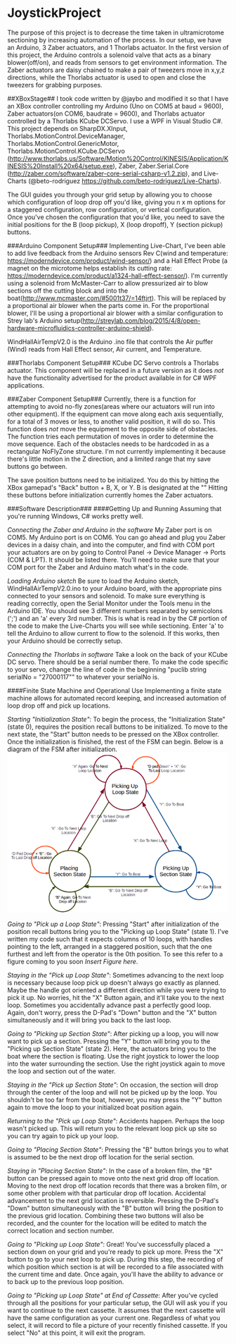 # JoystickProject #

The purpose of this project is to decrease the time taken in ultramicrotome sectioning by increasing automation of the process.  In our setup, we have an Arduino, 3 Zaber actuators, and 1 Thorlabs actuator.  In the first version of this project, the Arduino controls a solenoid valve that acts as a binary blower(off/on), and reads from sensors to get environment information.  The Zaber actuators are daisy chained to make a pair of tweezers move in x,y,z directions, while the Thorlabs actuator is used to open and close the tweezers for grabbing purposes.

##XBoxStage##
I took code written by @jaybo and modified it so that I have an XBox controller controlling my Arduino (Uno on COM5 at baud = 9600), Zaber actuators(on COM6, baudrate = 9600), and Thorlabs actuator controlled by a Thorlabs KCube DCServo.  I use a WPF in Visual Studio C#.  This project depends on SharpDX.XInput, Thorlabs.MotionControl.DeviceManager, Thorlabs.MotionControl.GenericMotor, Thorlabs.MotionControl.KCube.DCServo (http://www.thorlabs.us/Software/Motion%20Control/KINESIS/Application/KINESIS%20Install%20x64/setup.exe), Zaber, Zaber.Serial.Core (http://zaber.com/software/zaber-core-serial-csharp-v1.2.zip), and Live-Charts (@beto-rodriguez https://github.com/beto-rodriguez/Live-Charts).

The GUI guides you through your grid setup by allowing you to choose which configuration of loop drop off you'd like, giving you n x m options for a staggered configuration, row configuration, or vertical configuration.  Once you've chosen the configuration that you'd like, you need to save the initial positions for the B (loop pickup), X (loop dropoff), Y (section pickup) buttons. 

###Arduino Component Setup###
Implementing Live-Chart, I've been able to add live feedback from the Arduino sensors Rev C(wind and temperature: https://moderndevice.com/product/wind-sensor/) and a Hall Effect Probe (a magnet on the microtome helps establish its cutting rate: https://moderndevice.com/product/a1324-hall-effect-sensor/).  I'm currently using a solenoid from McMaster-Carr to allow pressurized air to blow sections off the cutting block and into the boat(http://www.mcmaster.com/#5001t37/=14ftjrt).  This will be replaced by a proportional air blower when the parts come in.  For the proportional blower, I'll be using a proportional air blower with a similar configuration to Strey lab's Arduino setup(http://streylab.com/blog/2015/4/8/open-hardware-microfluidics-controller-arduino-shield).

WindHallAirTempV2.0 is the Arduino .ino file that controls the Air puffer (Wind) reads from Hall Effect sensor, Air current, and Temperature.

###Thorlabs Component Setup###
KCube DC Servo controls a Thorlabs actuator.  This component will be replaced in a future version as it does *not* have the functionality advertised for the product available in for C# WPF applications.

###Zaber Component Setup###
Currently, there is a function for attempting to avoid no-fly zones(areas where our actuators will run into other equipment).  If the equipment can move along each axis sequentially, for a total of 3 moves or less, to another valid position, it will do so.  This function does *not* move the equipment to the opposite side of obstacles.  The function tries each permutation of moves in order to determine the move sequence. Each of the obstacles needs to be hardcoded in as a rectangular NoFlyZone structure.  I'm not currently implementing it because there's little motion in the Z direction, and a limited range that my save buttons go between.

The save position buttons need to be initialized.  You do this by hitting the XBox gamepad's "Back" button + B, X, or Y.  B is designated at the ""  Hitting these buttons before initialization currently homes the Zaber actuators. 

###Software Description###
####Getting Up and Running
Assuming that you're running Windows, C\# works pretty well.

*Connecting the Zaber and Arduino in the software*    My Zaber port is on COM5. My Arduino port is on COM6.  You can go ahead and plug you Zaber devices in a daisy chain, and into the computer, and find with COM port your actuators are on by going to Control Panel -> Device Manager -> Ports (COM & LPT).  It should be listed there.  You'll need to make sure that your COM port for the Zaber and Arduino match what's in the code.

*Loading Arduino sketch*    Be sure to load the Arduino sketch, WindHallAirTempV2.0.ino to your Arduino board, with the appropriate pins connected to your sensors and solenoid.  To make sure everything is reading correctly, open the Serial Monitor under the Tools menu in the Arduino IDE.  You should see 3 different numbers separated by semicolons (';') and an 'a' every 3rd number.  This is what is read in by the C\# portion of the code to make the Live-Charts you will see while sectioning.  Enter 'a' to tell the Arduino to allow current to flow to the solenoid.  If this works, then your Arduino should be correctly setup.

*Connecting the Thorlabs in software*    Take a look on the back of your KCube DC servo.  There should be a serial number there.  To make the code specific to your servo, change the line of code in the beginning "puclib string serialNo = "27000117"" to whatever your serialNo is.

####Finite State Machine and Operational Use
Implementing a finite state machine allows for automated record keeping, and increased automation of loop drop off and pick up locations.  

*Starting "Initialization State"*:    To begin the process,  the "Initialization State" (state 0), requires the position recall buttons to be initialized.  To move to the next state, the "Start" button needs to be pressed on the XBox controller.  
Once the initialization is finished, the rest of the FSM can begin.  Below is a diagram of the FSM after initialization.
![alt tag](https://github.com/fenrirsong/JoystickProject/blob/master/colorCodedFSM.png)


*Going to "Pick up a Loop State"*:  Pressing "Start" after initialization of the position recall buttons bring you to the "Picking up Loop State" (state 1).  I've written my code such that it expects columns of 10 loops, with handles pointing to the left, arranged in a staggered position, such that the one furthest and left from the operator is the 0th position.  To see this refer to a figure coming to you soon *Insert Figure here*.

*Staying in the "Pick up Loop State"*:  Sometimes advancing to the next loop is necessary because loop pick up doesn't always go exactly as planned.  Maybe the handle got oriented a different direction while you were trying to pick it up.  No worries, hit the "X" Button again, and it'll take you to the next loop.  Sometimes you accidentally advance past a perfectly good loop.  Again, don't worry, press the D-Pad's "Down" button and the "X" button simultaneously and it will bring you back to the last loop.

*Going to "Picking up Section State"*:  After picking up a loop, you will now want to pick up a section.  Pressing the "Y" button will bring you to the "Picking up Section State" (state 2).  Here, the actuators bring you to the boat where the section is floating.  Use the right joystick to lower the loop into the water surrounding the section.  Use the right joystick again to move the loop and section out of the water.

*Staying in the "Pick up Section State"*:   On occasion, the section will drop through the center of the loop and will not be picked up by the loop.  You shouldn't be too far from the boat, however, you may press the "Y" button again to move the loop to your initialized boat position again.

*Returning to the "Pick up Loop State"*:   Accidents happen.  Perhaps the loop wasn't picked up.  This will return you to the relevant loop pick up site so you can try again to pick up your loop.

*Going to "Placing Section State"*:   Pressing the "B" button brings you to what is assumed to be the next drop off location for the serial section.  

*Staying in "Placing Section State"*: In the case of a broken film, the "B" button can be pressed again to move onto the next grid drop off location.  Moving to the next drop off location records that there was a broken film, or some other problem with that particular drop off location.  Accidental advancement to the next grid location is reversible.  Pressing the D-Pad's "Down" button simultaneously with the "B" button will bring the position to the previous grid location.  Combining these two buttons will also be recorded, and the counter for the location will be edited to match the correct location and section number.

*Going to "Picking up Loop State"*:   Great!  You've successfully placed a section down on your grid and you're ready to pick up more.  Press the "X" button to go to your next loop to pick up.  During this step, the recording of which position which section is at will be recorded to a file associated with the current time and date.  Once again, you'll have the ability to advance or to back up to the previous loop position.

*Going to "Picking up Loop State" at End of Cassette*:    After you've cycled through all the positions for your particular setup, the GUI will ask you if you want to continue to the next cassette.  It assumes that the next cassette will have the same configuration as your current one.  Regardless of what you select, it will record to file a picture of your recently finished cassette.  If you select "No" at this point, it will exit the program.
